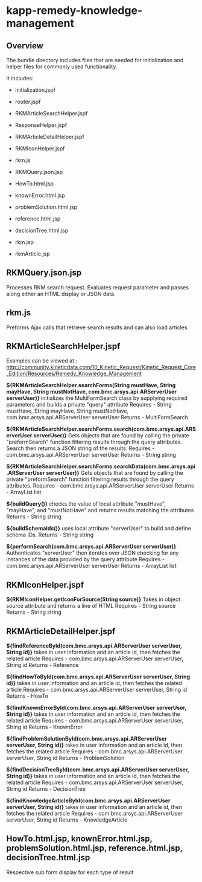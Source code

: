 # kapp-remedy-knowledge-management

## Overview
The bundle directory includes files that are needed for initialization and helper files for commonly used functionality.

It includes:

* initialization.jspf
* router.jspf
* RKMArticleSearchHelper.jspf
* ResponseHelper.jspf
* RKMArticleDetailHelper.jspf
* RKMIconHelper.jspf

* rkm.js

* RKMQuery.json.jsp

* HowTo.html.jsp
* knownError.html.jsp
* problemSolution.html.jsp
* reference.html.jsp
* decisionTree.html.jsp

* rkm.jsp
* rkmArticle.jsp


## RKMQuery.json.jsp

Processes RKM search request. Evaluates request parameter and passes along either an HTML display or JSON data.


## rkm.js

Preforms Ajax calls that retrieve search results and can also load articles


## RKMArticleSearchHelper.jspf

Examples can be viewed at : http://community.kineticdata.com/10_Kinetic_Request/Kinetic_Request_Core_Edition/Resources/Remedy_Knowledge_Management

**${RKMArticleSearchHelper.searchForms(String mustHave, String mayHave, String mustNotHave, com.bmc.arsys.api.ARServerUser serverUser)}**
initializes the MultiFormSearch class by supplying required parameters and builds a private "query" attribute
Requires - String mustHave, String mayHave, String mustNotHave, com.bmc.arsys.api.ARServerUser serverUser
Returns - MultiFormSearch

**${RKMArticleSearchHelper.searchForms.search(com.bmc.arsys.api.ARServerUser serverUser)}**
Gets objects that are found by calling the private "preformSearch" function filtering results through the query attributes. Search then returns a JSON string of the results.
Requires - com.bmc.arsys.api.ARServerUser serverUser
Returns - String string

**${RKMArticleSearchHelper.searchForms.searchData(com.bmc.arsys.api.ARServerUser serverUser)}**
Gets objects that are found by calling the private "preformSearch" function filtering results through the query attributes.
Requires - com.bmc.arsys.api.ARServerUser serverUser
Returns - ArrayList<LinkedHashMap> list

**${buildQuery()}**
checks the value of local attribute "mustHave", "mayHave", and "mustNotHave" and returns results matching the attributes
Returns - String string

**${buildSchemaIds()}**
uses local attribute "serverUser" to build and define schema IDs.
Returns - String string

**${performSearch(com.bmc.arsys.api.ARServerUser serverUser)}**
Authenticates "serverUser" then iterates over JSON checking for any instances of the data provided by the query attribute
Requires - com.bmc.arsys.api.ARServerUser serverUser
Returns - ArrayList<LinkedHashMap> list


## RKMIconHelper.jspf

**${RKMIconHelper.getIconForSource(String source)}**
Takes in object source attribute and returns a line of HTML
Requires - String source
Returns - String string


## RKMArticleDetailHelper.jspf

**${findReferenceById(com.bmc.arsys.api.ARServerUser serverUser, String id)}**
takes in user information and an article id, then fetches the related article
Requires - com.bmc.arsys.api.ARServerUser serverUser, String id
Returns - Reference

**${findHowToById(com.bmc.arsys.api.ARServerUser serverUser, String id)}**
takes in user information and an article id, then fetches the related article
Requires - com.bmc.arsys.api.ARServerUser serverUser, String id
Returns - HowTo

**${findKnownErrorById(com.bmc.arsys.api.ARServerUser serverUser, String id)}**
takes in user information and an article id, then fetches the related article
Requires - com.bmc.arsys.api.ARServerUser serverUser, String id
Returns - KnownError

**${findProblemSolutionById(com.bmc.arsys.api.ARServerUser serverUser, String id)}**
takes in user information and an article id, then fetches the related article
Requires - com.bmc.arsys.api.ARServerUser serverUser, String id
Returns - ProblemSolution

**${findDecisionTreeById(com.bmc.arsys.api.ARServerUser serverUser, String id)}**
takes in user information and an article id, then fetches the related article
Requires - com.bmc.arsys.api.ARServerUser serverUser, String id
Returns - DecisionTree

**${findKnowledgeArticleById(com.bmc.arsys.api.ARServerUser serverUser, String id)}**
takes in user information and an article id, then fetches the related article
Requires - com.bmc.arsys.api.ARServerUser serverUser, String id
Returns - KnowledgeArticle


## HowTo.html.jsp, knownError.html.jsp, problemSolution.html.jsp, reference.html.jsp, decisionTree.html.jsp

Respective sub form display for each type of result
